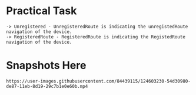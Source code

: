 # Practical Task 
 
 	-> Unregistered - UnregisteredRoute is indicating the unregistedRoute navigation of the device. 
	-> RegisteredRoute - RegisteredRoute is indicating the RegistedRoute navigation of the device.
	
# Snapshots Here
	
	https://user-images.githubusercontent.com/84439115/124603230-54d30980-de87-11eb-8d19-29c7b1e0e60b.mp4
